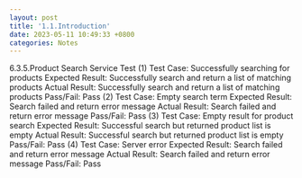 ```yaml
---
layout: post
title: '1.1.Introduction'
date: 2023-05-11 10:49:33 +0800
categories: Notes
---
```


6.3.5.Product Search Service Test
(1) Test Case: Successfully searching for products
Expected Result: Successfully search and return a list of matching products
Actual Result: Successfully search and return a list of matching products
Pass/Fail: Pass
(2) Test Case: Empty search term
Expected Result: Search failed and return error message
Actual Result: Search failed and return error message
Pass/Fail: Pass
(3) Test Case: Empty result for product search
Expected Result: Successful search but returned product list is empty
Actual Result: Successful search but returned product list is empty
Pass/Fail: Pass
(4) Test Case: Server error
Expected Result: Search failed and return error message
Actual Result: Search failed and return error message
Pass/Fail: Pass
